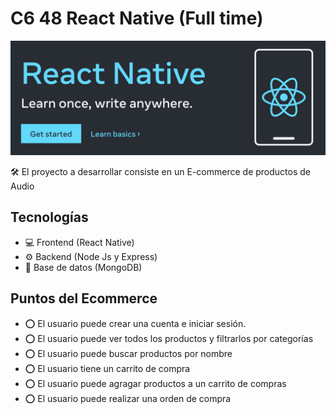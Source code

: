 # C6 48 React Native (Full time)

[![preview](./preview.png)](https://reactnative.dev/)

🛠 El proyecto a desarrollar consiste en un E-commerce de productos de Audio

## Tecnologías

- 💻 Frontend (React Native)
- ⚙ Backend (Node Js y Express)
- 💾 Base de datos (MongoDB)

## Puntos del Ecommerce

- ⭕ El usuario puede crear una cuenta e iniciar sesión.
- ⭕ El usuario puede ver todos los productos y filtrarlos por categorías
- ⭕ El usuario puede buscar productos por nombre
- ⭕ El usuario tiene un carrito de compra
- ⭕ El usuario puede agragar productos a un carrito de compras
- ⭕ El usuario puede realizar una orden de compra
